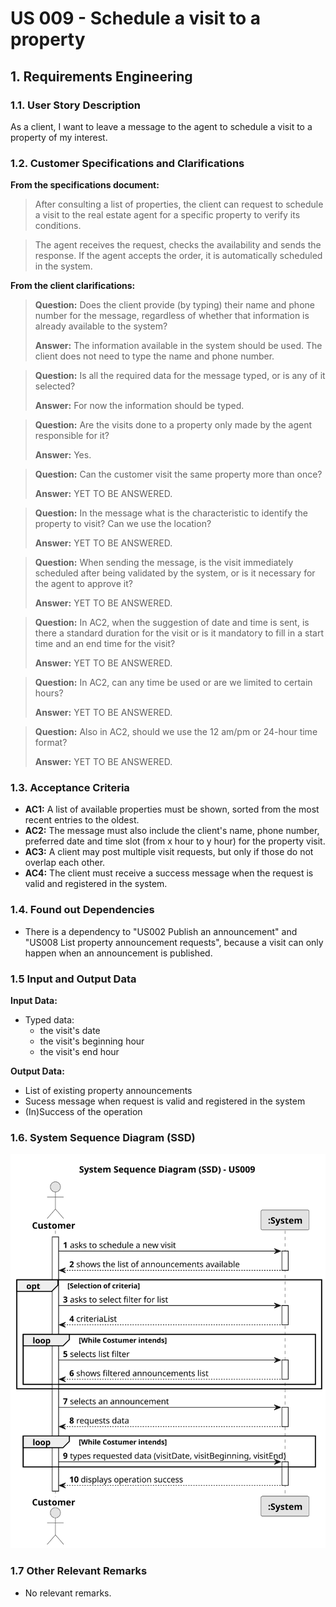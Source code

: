 # US 009 - Schedule a visit to a property

## 1. Requirements Engineering

### 1.1. User Story Description

As a client, I want to leave a message to the agent to schedule a visit to a property of my interest.

### 1.2. Customer Specifications and Clarifications

**From the specifications document:**

>	After consulting a list of properties, the client can request to schedule a visit to the real estate agent for a specific property to verify its conditions.

>	The agent receives the request, checks the availability and sends the response. If the agent accepts the order, it is automatically scheduled in the system.


**From the client clarifications:**

> **Question:** Does the client provide (by typing) their name and phone number for the message, regardless of whether that information is already available to the system?
>  
> **Answer:** The information available in the system should be used. The client does not need to type the name and phone number.


> **Question:** Is all the required data for the message typed, or is any of it selected?
>  
> **Answer:** For now the information should be typed.


> **Question:** Are the visits done to a property only made by the agent responsible for it?
>
> **Answer:** Yes.


> **Question:** Can the customer visit the same property more than once?
>
> **Answer:** YET TO BE ANSWERED.


> **Question:** In the message what is the characteristic to identify the property to visit? Can we use the location?
>
> **Answer:** YET TO BE ANSWERED.


> **Question:** When sending the message, is the visit immediately scheduled after being validated by the system, or is it necessary for the agent to approve it?
>
> **Answer:** YET TO BE ANSWERED.


> **Question:** In AC2, when the suggestion of date and time is sent, is there a standard duration for the visit or is it mandatory to fill in a start time and an end time for the visit?
>
> **Answer:** YET TO BE ANSWERED.


> **Question:** In AC2, can any time be used or are we limited to certain hours?
>
> **Answer:** YET TO BE ANSWERED.


> **Question:** Also in AC2, should we use the 12 am/pm or 24-hour time format?
>
> **Answer:** YET TO BE ANSWERED.


### 1.3. Acceptance Criteria

* **AC1:** A list of available properties must be shown, sorted from the most recent entries to the oldest.
* **AC2:** The message must also include the client's name, phone number, preferred date and time slot (from x hour to y hour) for the property visit.
* **AC3:** A client may post multiple visit requests, but only if those do not overlap each other.
* **AC4:** The client must receive a success message when the request is valid and registered in the system.

### 1.4. Found out Dependencies

* There is a dependency to "US002 Publish an announcement" and "US008 List property announcement requests", because a visit can only happen when an announcement is published.

### 1.5 Input and Output Data

**Input Data:**

* Typed data:
	* the visit's date
    * the visit's beginning hour 
	* the visit's end hour

**Output Data:**

* List of existing property announcements
* Sucess message when request is valid and registered in the system
* (In)Success of the operation

### 1.6. System Sequence Diagram (SSD)

![System Sequence Diagram - Alternative One](svg/us009-system-sequence-diagram.svg)

### 1.7 Other Relevant Remarks

* No relevant remarks.